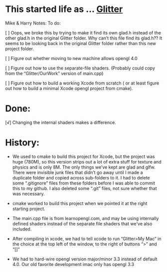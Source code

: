 # This started life as ... [Glitter](http://polytonic.github.io/Glitter/)


Mike & Harry Notes:
To do:

[ ] Oops, we broke this by trying to make it find its own glad.h instead of the other glad.h in the original Glitter folder. Why can’t this file find its glad.h?? It seems to be looking back in the original Glitter folder rather than this new project folder.

[ ] Figure out whether moving to new machine allows opengl 4.0

[ ] Figure out how to use the separate-file shaders. (Probably could copy from the “Glitter/OurWork” version of main.cpp)

[ ] Figure out how to build a working Xcode from scratch ( or at least figure out how to build a minimal Xcode opengl project from cmake).



# Done:

[√] Changing the internal shaders makes a difference.


# History:
* We used to cmake to build this project for Xcode, but the project was huge (780M), so this version strips out a lot of extra stuff for texture and physics and is only 8M. The only things we’ve kept are glad and glfw. There were invisible junk files that didn’t go away until I made a duplicate folder and copied across sub-folders to it. I had to delete some “.gitignore” files from these folders before I was able to commit this to my github. I also deleted some “.git” files, not sure whether that was necessary.

* cmake worked to build this project when we pointed it at the right starting project.

* The main.cpp file is from learnopengl.com, and may be using internally defined shaders instead of the separate file shaders that we've also included.

* After compiling in xcode, we had to tell xcode to run “Glitter>My Mac” in the choice at the top left of the window, to the right of buttons “>” and “[]”

* We had to hard-wire opengl version major/minor 3.3 instead of default 4.0. Our old favorite development imac only has opengl 3.3


